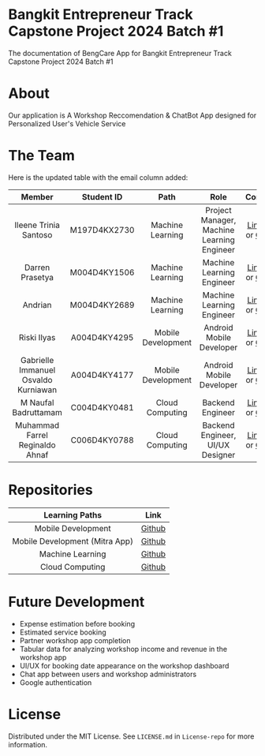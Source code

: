 # Bangkit Entrepreneur Track Capstone Project 2024 Batch #1
The documentation of BengCare App for Bangkit Entrepreneur Track Capstone Project 2024 Batch #1

# About
Our application is A Workshop Reccomendation & ChatBot App designed for Personalized User's Vehicle Service

# The Team

Here is the updated table with the email column added:

|            Member           | Student ID |        Path        |                    Role                    |                                                       Contacts                                                             |                          Email                          |
| :-------------------------: | :--------: | :----------------: | :----------------------------------------: | :------------------------------------------------------------------------------------------------------------------------: | :-----------------------------------------------------: |
|  Ileene Trinia Santoso       | M197D4KX2730 |  Machine Learning  | Project Manager, Machine Learning Engineer | [LinkedIn](https://www.linkedin.com/in/ileene-trinia/) or [Github](https://github.com/itrinia)                              | [ileene@bengcare.com](mailto:ilene@bengcare.com)                                       |
|   Darren Prasetya           | M004D4KY1506 |  Machine Learning  | Machine Learning Engineer                 | [LinkedIn](https://www.linkedin.com/in/darren-prasetya/) or [Github](https://github.com/Mikask1)                           | [darren@bengcare.com](mailto:darren@bengcare.com)                                      |
|   Andrian                   | M004D4KY2689 |  Machine Learning  | Machine Learning Engineer                 | [LinkedIn](https://www.linkedin.com/in/andrian-ang/) or [Github](https://github.com/andrianang)                             | [andrian@bengcare.com](mailto:andrian@bengcare.com)                                     |
|   Riski Ilyas               | A004D4KY4295 | Mobile Development | Android Mobile Developer        | [LinkedIn](https://www.linkedin.com/in/riski-ilyas/) or [Github](https://github.com/riskiilyas)                            | [riski@bengcare.com](mailto:riski@bengcare.com)                                       |
|   Gabrielle Immanuel Osvaldo Kurniawan | A004D4KY4177 | Mobile Development | Android Mobile Developer        | [LinkedIn](https://www.linkedin.com/in/osvaldokurniawan/) or [Github](https://github.com/Osvaldo-Kurniawan)                | [osvaldo@bengcare.com](mailto:osvaldo@bengcare.com)                                   |
|   M Naufal Badruttamam      | C004D4KY0481 |   Cloud Computing  | Backend Engineer                           | [LinkedIn](https://www.linkedin.com/in/mnaufalbadruttamam/) or [Github](https://github.com/Caknoooo)                       | [cakno@bengcare.com](mailto:cakno@bengcare.com)                                      |
|   Muhammad Farrel Reginaldo Ahnaf | C006D4KY0788 |   Cloud Computing  | Backend Engineer, UI/UX Designer                           | [LinkedIn](https://www.linkedin.com/in/farrel-reginaldo/) or [Github](https://github.com)                   | [reginaldo@bengcare.com](mailto:reginaldo@bengcare.com)                                      |

# Repositories

|   Learning Paths   |                                Link                                       |
| :----------------: | :-----------------------------------------------------------------------: |
| Mobile Development |  [Github](https://github.com/BengCare/BengCare-Android)  |
| Mobile Development (Mitra App) |  [Github](https://github.com/BengCare/MitraBengCare-Android)  |
|  Machine Learning  |   [Github](https://github.com/BengCare/BengCare-ML)   |
|  Cloud Computing   | [Github](https://github.com/BengCare/BengCare-Backend)  |

# Future Development
- Expense estimation before booking
- Estimated service booking
- Partner workshop app completion
- Tabular data for analyzing workshop income and revenue in the workshop app
- UI/UX for booking date appearance on the workshop dashboard
- Chat app between users and workshop administrators
- Google authentication

# License
Distributed under the MIT License. See `LICENSE.md` in `License-repo` for more information.

